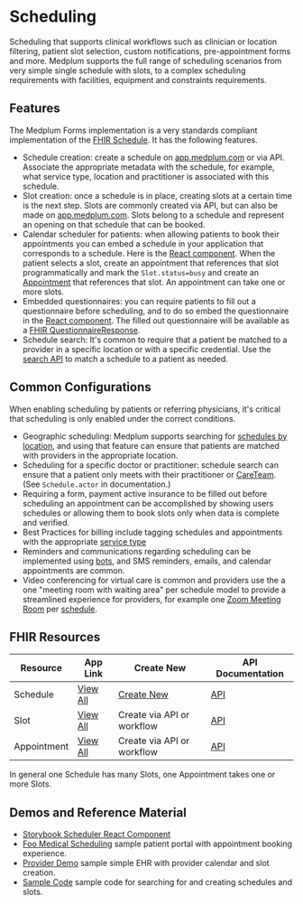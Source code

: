 # Scheduling

Scheduling that supports clinical workflows such as clinician or location filtering, patient slot selection, custom notifications, pre-appointment forms and more. Medplum supports the full range of scheduling scenarios from very simple single schedule with slots, to a complex scheduling requirements with facilities, equipment and constraints requirements.

## Features

The Medplum Forms implementation is a very standards compliant implementation of the [FHIR Schedule](https://www.medplum.com/docs/api/fhir/resources/schedule). It has the following features.

- Schedule creation: create a schedule on [app.medplum.com](https://app.medplum.com/Schedule) or via API. Associate the appropriate metadata with the schedule, for example, what service type, location and practitioner is associated with this schedule.
- Slot creation: once a schedule is in place, creating slots at a certain time is the next step. Slots are commonly created via API, but can also be made on [app.medplum.com](https://app.medplum.com/Slot). Slots belong to a schedule and represent an opening on that schedule that can be booked.
- Calendar scheduler for patients: when allowing patients to book their appointments you can embed a schedule in your application that corresponds to a schedule. Here is the [React component](https://storybook.medplum.com/?path=/docs/medplum-scheduler--basic). When the patient selects a slot, create an appointment that references that slot programmatically and mark the `Slot.status=busy` and create an [Appointment](https://app.medplum.com/Appointment) that references that slot. An appointment can take one or more slots.
- Embedded questionnaires: you can require patients to fill out a questionnaire before scheduling, and to do so embed the questionnaire in the [React component](https://storybook.medplum.com/?path=/docs/medplum-scheduler--basic). The filled out questionnaire will be available as a [FHIR QuestionnaireResponse](https://app.medplum.com/QuestionnaireResponse?_count=20&_fields=id,_lastUpdated&_offset=0&_sort=-_lastUpdated).
- Schedule search: It's common to require that a patient be matched to a provider in a specific location or with a specific credential. Use the [search API](https://www.medplum.com/docs/sdk/classes/MedplumClient#search) to match a schedule to a patient as needed.

## Common Configurations

When enabling scheduling by patients or referring physicians, it's critical that scheduling is only enabled under the correct conditions.

- Geographic scheduling: Medplum supports searching for [schedules by location](https://www.medplum.com/docs/api/fhir/resources/schedule#search-parameters), and using that feature can ensure that patients are matched with providers in the appropriate location.
- Scheduling for a specific doctor or practitioner: schedule search can ensure that a patient only meets with their practitioner or [CareTeam](https://app.medplum.com/CareTeam). (See `Schedule.actor` in documentation.)
- Requiring a form, payment active insurance to be filled out before scheduling an appointment can be accomplished by showing users schedules or allowing them to book slots only when data is complete and verified.
- Best Practices for billing include tagging schedules and appointments with the appropriate [service type](https://x12.org/codes/service-type-codes)
- Reminders and communications regarding scheduling can be implemented using [bots](https://www.medplum.com/docs/tutorials/bots), and SMS reminders, emails, and calendar appointments are common.
- Video conferencing for virtual care is common and providers use the a one "meeting room with waiting area" per schedule model to provide a streamlined experience for providers, for example one [Zoom Meeting Room](https://support.zoom.us/hc/en-us/articles/204772869-Zoom-Rooms-User-Guide) per [schedule](https://app.medplum.com/Schedule).

## FHIR Resources

| Resource    | App Link                                        | Create New                                         | API Documentation                                                  |
| ----------- | ----------------------------------------------- | -------------------------------------------------- | ------------------------------------------------------------------ |
| Schedule    | [View All](https://app.medplum.com/Schedule)    | [Create New](https://app.medplum.com/Schedule/new) | [API](https://www.medplum.com/docs/api/fhir/resources/schedule)    |
| Slot        | [View All](https://app.medplum.com/Slot)        | Create via API or workflow                         | [API](https://www.medplum.com/docs/api/fhir/resources/slot)        |
| Appointment | [View All](https://app.medplum.com/Appointment) | Create via API or workflow                         | [API](https://www.medplum.com/docs/api/fhir/resources/appointment) |

In general one Schedule has many Slots, one Appointment takes one or more Slots.

## Demos and Reference Material

- [Storybook Scheduler React Component](https://storybook.medplum.com/?path=/docs/medplum-scheduler--basic)
- [Foo Medical Scheduling](https://foomedical.com/get-care) sample patient portal with appointment booking experience.
- [Provider Demo](https://provider.foomedical.com/) sample simple EHR with provider calendar and slot creation.
- [Sample Code](https://github.com/medplum/medplum-demo-bots/blob/main/src/examples/sample-account-setup.ts) sample code for searching for and creating schedules and slots.

